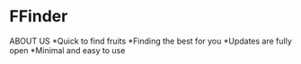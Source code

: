 # FFinder
ABOUT US
*Quick to find fruits
*Finding the best for you
*Updates are fully open 
*Minimal and easy to use

